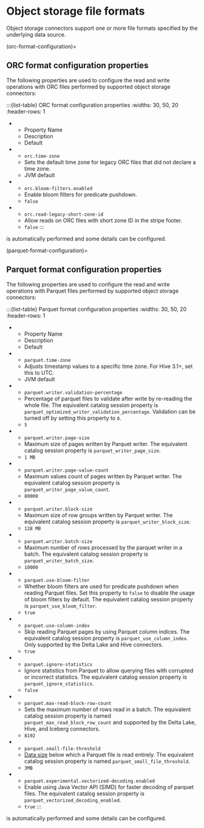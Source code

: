 # Object storage file formats

Object storage connectors support one or more file formats specified by the
underlying data source.

(orc-format-configuration)=
## ORC format configuration properties

The following properties are used to configure the read and write operations
with ORC files performed by supported object storage connectors:

:::{list-table} ORC format configuration properties
:widths: 30, 50, 20
:header-rows: 1

* - Property Name
  - Description
  - Default
* - `orc.time-zone`
  - Sets the default time zone for legacy ORC files that did not declare a time
    zone.
  - JVM default
* - `orc.bloom-filters.enabled`
  - Enable bloom filters for predicate pushdown.
  - `false`
* - `orc.read-legacy-short-zone-id`
  - Allow reads on ORC files with short zone ID in the stripe footer.
  - `false`
:::

[](file-compression) is automatically performed and some details can be
configured.

(parquet-format-configuration)=
## Parquet format configuration properties

The following properties are used to configure the read and write operations
with Parquet files performed by supported object storage connectors:

:::{list-table} Parquet format configuration properties
:widths: 30, 50, 20
:header-rows: 1

* - Property Name
  - Description
  - Default
* - `parquet.time-zone`
  - Adjusts timestamp values to a specific time zone. For Hive 3.1+, set this to
    UTC.
  - JVM default
* - `parquet.writer.validation-percentage`
  - Percentage of parquet files to validate after write by re-reading the whole
    file. The equivalent catalog session property is
    `parquet_optimized_writer_validation_percentage`. Validation can be turned
    off by setting this property to `0`.
  - `5`
* - `parquet.writer.page-size`
  - Maximum size of pages written by Parquet writer. The equivalent catalog 
    session property is `parquet_writer_page_size`.
  - `1 MB`
* - `parquet.writer.page-value-count`
  - Maximum values count of pages written by Parquet writer. The equivalent 
    catalog session property is `parquet_writer_page_value_count`.
  - `80000`
* - `parquet.writer.block-size`
  - Maximum size of row groups written by Parquet writer. The equivalent 
    catalog session property is `parquet_writer_block_size`.
  - `128 MB`
* - `parquet.writer.batch-size`
  - Maximum number of rows processed by the parquet writer in a batch.
    The equivalent catalog session property is `parquet_writer_batch_size`.
  - `10000`
* - `parquet.use-bloom-filter`
  - Whether bloom filters are used for predicate pushdown when reading Parquet
    files. Set this property to `false` to disable the usage of bloom filters by
    default. The equivalent catalog session property is
    `parquet_use_bloom_filter`.
  - `true`
* - `parquet.use-column-index`
  - Skip reading Parquet pages by using Parquet column indices. The equivalent
    catalog session property is `parquet_use_column_index`. Only supported by
    the Delta Lake and Hive connectors.
  - `true`
* - `parquet.ignore-statistics`
  - Ignore statistics from Parquet to allow querying files with corrupted or
    incorrect statistics. The equivalent catalog session property is
    `parquet_ignore_statistics`.
  - `false`
* - `parquet.max-read-block-row-count`
  - Sets the maximum number of rows read in a batch. The equivalent catalog
    session property is named `parquet_max_read_block_row_count` and supported
    by the Delta Lake, Hive, and Iceberg connectors.
  - `8192`
* - `parquet.small-file-threshold`
  - [Data size](prop-type-data-size) below which a Parquet file is read
    entirely. The equivalent catalog session property is named
    `parquet_small_file_threshold`.
  - `3MB`
* - `parquet.experimental.vectorized-decoding.enabled`
  - Enable using Java Vector API (SIMD) for faster decoding of parquet files.
    The equivalent catalog session property is
    `parquet_vectorized_decoding_enabled`.
  - `true`
:::

[](file-compression) is automatically performed and some details can be
configured.
